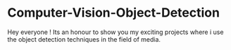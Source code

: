 # Computer-Vision-Object-Detection
Hey everyone  ! Its an honour to show you my exciting projects where i use the object detection techniques  in the field of media.
